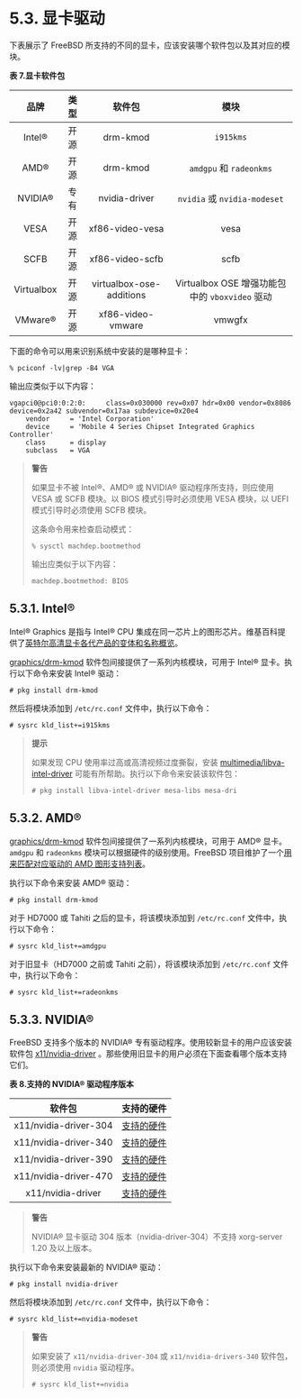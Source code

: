 # 5.3. 显卡驱动

下表展示了 FreeBSD 所支持的不同的显卡，应该安装哪个软件包以及其对应的模块。

**表 7.显卡软件包**

|  **品牌**  | **类型** |        **软件包**        |                    **模块**                    |
| :--------: | :------: | :----------------------: | :--------------------------------------------: |
|   Intel®   |   开源   |         drm-kmod         |                   `i915kms`                    |
|    AMD®    |   开源   |         drm-kmod         |            `amdgpu` 和 `radeonkms`             |
|  NVIDIA®   |   专有   |      nvidia-driver       |          `nvidia` 或 `nvidia-modeset`          |
|    VESA    |   开源   |     xf86-video-vesa      |                      vesa                      |
|    SCFB    |   开源   |     xf86-video-scfb      |                      scfb                      |
| Virtualbox |   开源   | virtualbox-ose-additions | Virtualbox OSE 增强功能包中的 `vboxvideo` 驱动 |
|  VMware®   |   开源   |    xf86-video-vmware     |                     vmwgfx                     |

下面的命令可以用来识别系统中安装的是哪种显卡：

```shell
% pciconf -lv|grep -B4 VGA
```

输出应类似于以下内容：

```shell
vgapci0@pci0:0:2:0:     class=0x030000 rev=0x07 hdr=0x00 vendor=0x8086 device=0x2a42 subvendor=0x17aa subdevice=0x20e4
    vendor     = 'Intel Corporation'
    device     = 'Mobile 4 Series Chipset Integrated Graphics Controller'
    class      = display
    subclass   = VGA
```

> **警告**
>
> 如果显卡不被 Intel®、AMD® 或 NVIDIA® 驱动程序所支持，则应使用 VESA 或 SCFB 模块。以 BIOS 模式引导时必须使用 VESA 模块，以 UEFI 模式引导时必须使用 SCFB 模块。
>
> 这条命令用来检查启动模式：
>
> ```shell
> % sysctl machdep.bootmethod
> ```
>
> 输出应类似于以下内容：
>
> ```shell
> machdep.bootmethod: BIOS
> ```

## 5.3.1. Intel®

Intel® Graphics 是指与 Intel® CPU 集成在同一芯片上的图形芯片。维基百科提供了[英特尔高清显卡各代产品的变体和名称概览](https://en.wikipedia.org/wiki/List_of_Intel_graphics_processing_units)。

[graphics/drm-kmod](https://cgit.freebsd.org/ports/tree/graphics/drm-kmod/) 软件包间接提供了一系列内核模块，可用于 Intel® 显卡。执行以下命令来安装 Intel® 驱动：

```shell
# pkg install drm-kmod
```

然后将模块添加到 `/etc/rc.conf` 文件中，执行以下命令：

```shell
# sysrc kld_list+=i915kms
```

> **提示**
>
> 如果发现 CPU 使用率过高或高清视频过度撕裂，安装 [multimedia/libva-intel-driver](https://cgit.freebsd.org/ports/tree/multimedia/libva-intel-driver/) 可能有所帮助。执行以下命令来安装该软件包：
>
> ```shell
> # pkg install libva-intel-driver mesa-libs mesa-dri
> ```

## 5.3.2. AMD®

[graphics/drm-kmod](https://cgit.freebsd.org/ports/tree/graphics/drm-kmod/) 软件包间接提供了一系列内核模块，可用于 AMD® 显卡。`amdgpu` 和 `radeonkms` 模块可以根据硬件的级别使用。FreeBSD 项目维护了一个[用来匹配对应驱动的 AMD 图形支持列表](https://wiki.freebsd.org/Graphics/AMD-GPU-Matrix)。

执行以下命令来安装 AMD® 驱动：

```shell
# pkg install drm-kmod
```

对于 HD7000 或 Tahiti 之后的显卡，将该模块添加到 `/etc/rc.conf` 文件中，执行以下命令：

```shell
# sysrc kld_list+=amdgpu
```

对于旧显卡（HD7000 之前或 Tahiti 之前），将该模块添加到 `/etc/rc.conf` 文件中，执行以下命令：

```shell
# sysrc kld_list+=radeonkms
```

## 5.3.3. NVIDIA®

FreeBSD 支持多个版本的 NVIDIA® 专有驱动程序。使用较新显卡的用户应该安装软件包 [x11/nvidia-driver](https://cgit.freebsd.org/ports/tree/x11/nvidia-driver/) 。那些使用旧显卡的用户必须在下面查看哪个版本支持它们。

**表 8.支持的 NVIDIA® 驱动程序版本**

|      **软件包**       |                                 **支持的硬件**                                 |
| :-------------------: | :----------------------------------------------------------------------------: |
| x11/nvidia-driver-304 | [支持的硬件](https://www.nvidia.com/Download/driverResults.aspx/123712/en-us/) |
| x11/nvidia-driver-340 | [支持的硬件](https://www.nvidia.com/Download/driverResults.aspx/156167/en-us/) |
| x11/nvidia-driver-390 | [支持的硬件](https://www.nvidia.com/Download/driverResults.aspx/191122/en-us/) |
| x11/nvidia-driver-470 | [支持的硬件](https://www.nvidia.com/Download/driverResults.aspx/191234/en-us/) |
|   x11/nvidia-driver   | [支持的硬件](https://www.nvidia.com/Download/driverResults.aspx/205466/en-us/) |

> **警告**
>
> NVIDIA® 显卡驱动 304 版本（nvidia-driver-304）不支持 xorg-server 1.20 及以上版本。

执行以下命令来安装最新的 NVIDIA® 驱动：

```shell
# pkg install nvidia-driver
```

然后将模块添加到 `/etc/rc.conf` 文件中，执行以下命令：

```shell
# sysrc kld_list+=nvidia-modeset
```

> **警告**
>
> 如果安装了 `x11/nvidia-driver-304` 或 `x11/nvidia-drivers-340` 软件包，则必须使用 `nvidia` 驱动程序。
>
> ```shell
> # sysrc kld_list+=nvidia
> ```

